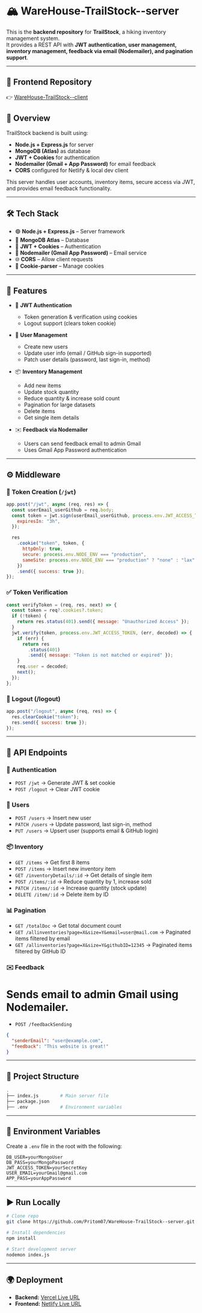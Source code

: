 # 🏔️ WareHouse-TrailStock--server

This is the **backend repository** for **TrailStock**, a hiking inventory management system.  
It provides a REST API with **JWT authentication, user management, inventory management, feedback via email (Nodemailer), and pagination support**.

---

## 📌 Frontend Repository

👉 [WareHouse-TrailStock--client](https://github.com/Pritom07/WareHouse-TrailStock--client)

## 📌 Overview

TrailStock backend is built using:

- **Node.js + Express.js** for server
- **MongoDB (Atlas)** as database
- **JWT + Cookies** for authentication
- **Nodemailer (Gmail + App Password)** for email feedback
- **CORS** configured for Netlify & local dev client

This server handles user accounts, inventory items, secure access via JWT, and provides email feedback functionality.

---

## 🛠️ Tech Stack

- 🟢 **Node.js + Express.js** – Server framework
- 🍃 **MongoDB Atlas** – Database
- 🔑 **JWT + Cookies** – Authentication
- 📧 **Nodemailer (Gmail App Password)** – Email service
- 🌐 **CORS** – Allow client requests
- 🍪 **Cookie-parser** – Manage cookies

---

## 🚀 Features

- 🔐 **JWT Authentication**

  - Token generation & verification using cookies
  - Logout support (clears token cookie)

- 👥 **User Management**

  - Create new users
  - Update user info (email / GitHub sign-in supported)
  - Patch user details (password, last sign-in, method)

- 📦 **Inventory Management**

  - Add new items
  - Update stock quantity
  - Reduce quantity & increase sold count
  - Pagination for large datasets
  - Delete items
  - Get single item details

- ✉️ **Feedback via Nodemailer**
  - Users can send feedback email to admin Gmail
  - Uses Gmail App Password authentication

---

## ⚙️ Middleware

### 🔑 Token Creation (`/jwt`)

```js
app.post("/jwt", async (req, res) => {
  const userEmail_userGithub = req.body;
  const token = jwt.sign(userEmail_userGithub, process.env.JWT_ACCESS_TOKEN, {
    expiresIn: "3h",
  });

  res
    .cookie("token", token, {
      httpOnly: true,
      secure: process.env.NODE_ENV === "production",
      sameSite: process.env.NODE_ENV === "production" ? "none" : "lax",
    })
    .send({ success: true });
});
```

### ✅ Token Verification

```js
const verifyToken = (req, res, next) => {
  const token = req?.cookies?.token;
  if (!token) {
    return res.status(401).send({ message: "Unauthorized Access" });
  }
  jwt.verify(token, process.env.JWT_ACCESS_TOKEN, (err, decoded) => {
    if (err) {
      return res
        .status(401)
        .send({ message: "Token is not matched or expired" });
    }
    req.user = decoded;
    next();
  });
};
```

### 🚪 Logout (/logout)

```js
app.post("/logout", async (req, res) => {
  res.clearCookie("token");
  res.send({ success: true });
});
```

---

## 📡 API Endpoints

### 🔑 Authentication

- `POST /jwt` → Generate JWT & set cookie
- `POST /logout` → Clear JWT cookie

### 👥 Users

- `POST /users` → Insert new user
- `PATCH /users` → Update password, last sign-in, method
- `PUT /users` → Upsert user (supports email & GitHub login)

### 📦 Inventory

- `GET /items` → Get first 8 items
- `POST /items` → Insert new inventory item
- `GET /inventoryDetails/:id` → Get details of single item
- `POST /items/:id` → Reduce quantity by 1, increase sold
- `PATCH /items/:id` → Increase quantity (stock update)
- `DELETE /item/:id` → Delete item by ID

### 📊 Pagination

- `GET /totalDoc` → Get total document count
- `GET /allinventories?page=X&size=Y&email=user@mail.com` → Paginated items filtered by email
- `GET /allinventories?page=X&size=Y&githubID=12345` → Paginated items filtered by GitHub ID

### ✉️ Feedback

# Sends email to admin Gmail using Nodemailer.

- `POST /feedbackSending`

```json
{
  "senderEmail": "user@example.com",
  "feedback": "This website is great!"
}
```

---

## 📂 Project Structure

```bash
.
├── index.js        # Main server file
├── package.json
├── .env            # Environment variables

```

---

## 🔑 Environment Variables

Create a `.env` file in the root with the following:

```env
DB_USER=yourMongoUser
DB_PASS=yourMongoPassword
JWT_ACCESS_TOKEN=yourSecretKey
USER_EMAIL=yourGmail@gmail.com
APP_PASS=yourAppPassword
```

---

## ▶️ Run Locally

```bash
# Clone repo
git clone https://github.com/Pritom07/WareHouse-TrailStock--server.git

# Install dependencies
npm install

# Start development server
nodemon index.js
```

---

## 🌍 Deployment

- **Backend:** [Vercel Live URL](https://warehouse-server-mu.vercel.app/)
- **Frontend:** [Netlify Live URL](https://trailstock-client.netlify.app/)

